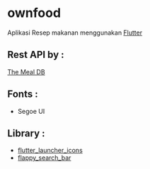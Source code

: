 # ownfood

Aplikasi Resep makanan menggunakan [Flutter](https://flutter.dev/)

## Rest API by :
[The Meal DB](https://www.themealdb.com/api.php)

## Fonts :

- Segoe UI


## Library :

- [flutter_launcher_icons](https://pub.dev/packages/flutter_launcher_icons)
- [flappy_search_bar](https://pub.dev/packages/flappy_search_bar)